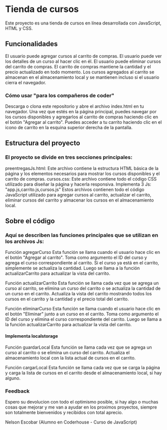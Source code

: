 
# Tienda de cursos

Este proyecto es una tienda de cursos en línea desarrollada con JavaScript, HTML y CSS.

## Funcionalidades

El usuario puede agregar cursos al carrito de compras.
El usuario puede ver los detalles de un curso al hacer clic en él.
El usuario puede eliminar cursos del carrito de compras.
El carrito de compras mantiene la cantidad y el precio actualizado en todo momento.
Los cursos agregados al carrito se almacenan en el almacenamiento local y se mantienen incluso si el usuario cierra el navegador.

### Cómo usar "para los compañeros de coder"

Descarga o clona este repositorio y abre el archivo index.html en tu navegador. Una vez que estés en la página principal, puedes navegar por los cursos disponibles y agregarlos al carrito de compras haciendo clic en el botón "Agregar al carrito". Puedes acceder a tu carrito haciendo clic en el icono de carrito en la esquina superior derecha de la pantalla.

## Estructura del proyecto

### El proyecto se divide en tres secciones principales:

preentregasJs.html: Este archivo contiene la estructura HTML básica de la página y los elementos necesarios para mostrar los cursos disponibles y el carrito de compras.
cursos.css: Este archivo contiene todo el código CSS utilizado para diseñar la página y hacerla responsiva.
Implementa 3 Js:  "app.js,carrito.js,cursos.js" Estos archivos contienen todo el código JavaScript utilizado para agregar cursos al carrito, actualizar el carrito, eliminar cursos del carrito y almacenar los cursos en el almacenamiento local.

## Sobre el código

### Aquí se describen las funciones principales que se utilizan en los archivos Js:

Función agregarCurso
Esta función se llama cuando el usuario hace clic en el botón "Agregar al carrito". Toma como argumento el ID del curso y agrega el curso correspondiente al carrito. Si el curso ya está en el carrito, simplemente se actualiza la cantidad. Luego se llama a la función actualizarCarrito para actualizar la vista del carrito.

Función actualizarCarrito
Esta función se llama cada vez que se agrega un curso al carrito, se elimina un curso del carrito o se actualiza la cantidad de un curso en el carrito. Actualiza la vista del carrito mostrando todos los cursos en el carrito y la cantidad y el precio total del carrito.

Función eliminarCurso
Esta función se llama cuando el usuario hace clic en el botón "Eliminar" junto a un curso en el carrito. Toma como argumento el ID del curso y elimina el curso correspondiente del carrito. Luego se llama a la función actualizarCarrito para actualizar la vista del carrito.

#### Implementa localstorage
Función guardarLocal 
Esta función se llama cada vez que se agrega un curso al carrito o se elimina un curso del carrito. Actualiza el almacenamiento local con la lista actual de cursos en el carrito.

Función cargarLocal
Esta función se llama cada vez que se carga la página y carga la lista de cursos en el carrito desde el almacenamiento local, si hay alguno.


### Feedback

Espero su devolucion con todo el optimismo posible, si hay algo o muchas cosas que mejorar y me van a ayudar en los proximos proyectos, siempre son totalmente bienvenidos y recibidos con total aprecio.


Nelson Escobar (Alumno en Coderhouse - Curso de JavaScript)
